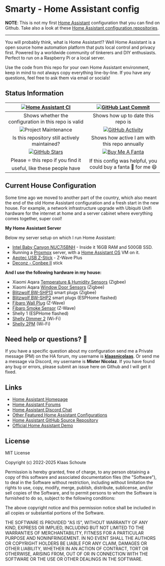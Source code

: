 # Smarty - Home Assistant config

**NOTE**: This is not my first [Home Assistant][home-assistant] configuration that you can find on Github. Take also a look at these [Home Assistant configuration repositories][smarthomes].

---

You will probably think, what is Home Assistant!? Well Home Assistant is a open source home automation platform that puts local control and privacy first. Powered by a worldwide community of tinkerers and DIY enthusiasts. Perfect to run on a Raspberry Pi or a local server.

Use the code from this repo for your own Home Assistant environment, keep in mind to not always copy everything line-by-line. If you have any questions, feel free to ask them via email or socials!

## Status Information

| [![Home Assistant CI][homeassistantci-shield]][homeassistantci] | [![GitHub Last Commit][last-commit-shield]][commits]|
|:---:|:---:|
| Shows whether the configuration in this repo is valid | Shows how up to date this repo is |
| ![Project Maintenance][maintenance-shield] | [![GitHub Activity][commits-shield]][commits] |
| Is this repository still actively maintained? | Shows how active I am with this repo annually |
| [![GitHub Stars][stars-shield]][stars] | [![Buy Me A Fanta][paypal-shield]][paypal] |
| Please :star: this repo if you find it useful, like these people have | If this config was helpful, you could buy a fanta :tropical_drink: for me :smile: |

## Current House Configuration

Some time ago we moved to another part of the country, which also meant the end of the old Home Assistant configuration and a fresh start in the new house. For example, a network infrastructure upgrade with Ubiquiti Unifi hardware for the internet at home and a server cabinet where everything comes together, super cool!

**My Home Assistant Server**

Below my server setup on which I run Home Assistant:

- [Intel Baby Canyon NUC7i5BNH][intel-nuc] - Inside it 16GB RAM and 500GB SSD.
- Running a [Proxmox][proxmox] server, with a [Home Assistant OS][ha-os] VM on it.
- [Aeotec USB Z-Stick][zwave-stick] - Z-Wave Plus
- [Deconz - Conbee II][conbee] stick

**And I use the following hardware in my house:**

- Xiaomi Aqara [Temperature & Humidity Sensors][xiaomi_temp-shop] (Zigbee)
- Xiaomi Aqara [Window Door Sensors][xiaomi_door-shop] (Zigbee)
- [Blitzwolf BW-SHP13][bw_shp13-shop] smart plugs (Zigbee)
- [Blitzwolf BW-SHP2][bw_shp2-shop] smart plugs (ESPHome flashed)
- [Fibaro Wall Plug][fibaro_wall-shop] (Z-Wave)
- [Fibaro Smoke Sensor][fibaro_smoke-shop] (Z-Wave)
- Shelly 1 (ESPHome flashed)
- [Shelly Dimmer 2][shelly_dimmer_2] (Wi-Fi)
- [Shelly 2PM][shelly_2pm] (Wi-Fi)

## Need help or questions? 🤔

If you have a specific question about my configuration send me a Private message (PM) on the HA forum, my username is **[klaasnicolaas](https://community.home-assistant.io/u/klaasnicolaas)**. Or send me a message via Discord, my username is **Mister Nicolaz**. If you have found any bug or errors, please submit an issue here on Github and I will get it fixed.

## Links

- [Home Assistant Homepage](https://home-assistant.io/)
- [Home Assistant Forums](https://community.home-assistant.io/)
- [Home Assistant Discord Chat](https://discord.gg/c5DvZ4e)
- [Other Featured Home Assistant Configurations](https://home-assistant.io/cookbook/)
- [Home Assistant GitHub Source Repository](https://github.com/home-assistant/home-assistant)
- [Official Home Assistant Demo](https://home-assistant.io/demo/)

## License

MIT License

Copyright (c) 2022-2025 Klaas Schoute

Permission is hereby granted, free of charge, to any person obtaining a copy
of this software and associated documentation files (the "Software"), to deal
in the Software without restriction, including without limitation the rights
to use, copy, modify, merge, publish, distribute, sublicense, and/or sell
copies of the Software, and to permit persons to whom the Software is
furnished to do so, subject to the following conditions:

The above copyright notice and this permission notice shall be included in all
copies or substantial portions of the Software.

THE SOFTWARE IS PROVIDED "AS IS", WITHOUT WARRANTY OF ANY KIND, EXPRESS OR
IMPLIED, INCLUDING BUT NOT LIMITED TO THE WARRANTIES OF MERCHANTABILITY,
FITNESS FOR A PARTICULAR PURPOSE AND NONINFRINGEMENT. IN NO EVENT SHALL THE
AUTHORS OR COPYRIGHT HOLDERS BE LIABLE FOR ANY CLAIM, DAMAGES OR OTHER
LIABILITY, WHETHER IN AN ACTION OF CONTRACT, TORT OR OTHERWISE, ARISING FROM,
OUT OF OR IN CONNECTION WITH THE SOFTWARE OR THE USE OR OTHER DEALINGS IN THE
SOFTWARE.

<!-- Shields -->
[homeassistantci-shield]: https://github.com/klaasnicolaas/smarty-homeassistant-config/actions/workflows/home_assistant.yaml/badge.svg
[last-commit-shield]: https://img.shields.io/github/last-commit/klaasnicolaas/smarty-homeassistant-config.svg?color=blue&style=plasticr
[maintenance-shield]: https://img.shields.io/maintenance/yes/2025.svg
[commits-shield]: https://img.shields.io/github/commit-activity/y/klaasnicolaas/smarty-homeassistant-config.svg
[stars-shield]: https://img.shields.io/github/stars/klaasnicolaas/smarty-homeassistant-config.svg
[paypal-shield]: https://img.shields.io/badge/BuyMeAFanta-Paypal-orange.svg

<!-- Repository link -->
[homeassistantci]: https://github.com/klaasnicolaas/smarty-homeassistant-config/actions/workflows/home_assistant.yaml
[commits]: https://github.com/klaasnicolaas/smarty-homeassistant-config/commits/master
[stars]: https://github.com/klaasnicolaas/smarty-homeassistant-config/stargazers
[home-assistant]: https://home-assistant.io
[paypal]: https://www.paypal.me/dexterfpv

[smarthomes]: https://github.com/klaasnicolaas?tab=repositories&q=home-assistant-config
[proxmox]: https://www.proxmox.com/en/
[ha-os]: https://github.com/whiskerz007/proxmox_hassos_install

<!-- Products -->
[intel-nuc]: https://www.intel.com/content/www/us/en/products/boards-kits/nuc/kits/nuc7i5bnh.html
[conbee]: https://www.phoscon.de/en/conbee2
[zwave-stick]: https://aeotec.com/z-wave-usb-stick
[xiaomi_temp-shop]: https://www.banggood.com/bang/?tt=16956_12_417111_&r=%2FAqara-Smart-Home-Zigbee-Temperature-and-Humidity-Sensor-Thermometer-Hygrometer-Digital-Sensor-From-Eco-System-p-1148666.html
[xiaomi_door-shop]: https://www.banggood.com/bang/?tt=16956_12_417111_&r=%2FAqara-Zigbee-1_2-Version-Window-Door-Sensor-Smart-Home-Kit-Remote-Alarm-Eco-System-p-1149705.html
[bw_shp13-shop]: https://www.banggood.com/bang/?tt=16956_12_417111_&r=%2FBlitzWolf-BW-SHP13-ZgBee-3_0-Smart-WIFI-Socket-16A-EU-Plug-Electricity-Metering-APP-Remote-Controller-Timer-Work-with-Amazon-Alexa-Google-Home-p-1679992.html
[bw_shp2-shop]: https://www.banggood.com/bang/?tt=16956_12_417111_&r=%2FBlitzWolf-BW-SHP2-16A-Smart-WIFI-Socket-220V-EU-Plug-Work-with-Amazon-Alexa-Google-Assistant-Compatible-with-BlitzWolf-Tuya-APP-p-1292899.html
[fibaro_wall-shop]: https://partner.bol.com/click/click?p=2&t=url&s=1208424&f=TXL&url=https%3A%2F%2Fwww.bol.com%2Fnl%2Fnl%2Fp%2Ffibaro-wall-plug-type-f-slimme-stekker-incl-energiemeter-werkt-met-toon-fibaro-home-center-en-homey%2F9200000072900555%2F&name=FIBARO%20Wall%20Plug%20-%20Type%20F%20(NL)
[fibaro_smoke-shop]: https://partner.bol.com/click/click?p=2&t=url&s=1208424&f=TXL&url=https%3A%2F%2Fwww.bol.com%2Fnl%2Fnl%2Fp%2Ffibaro-smoke-sensor-draadloze-rookmelder-werkt-met-fibaro-toon-en-homey-z-wave-plus%2F9200000045628365%2F&name=FIBARO%20Smoke%20Sensor%20-%20Draadloze%20rookmelder
[shelly_dimmer_2]: https://www.shelly.com/en/products/shop/shelly-dimmer2
[shelly_2pm]: https://www.shelly.com/en/products/shop/shelly-plus-2-pm